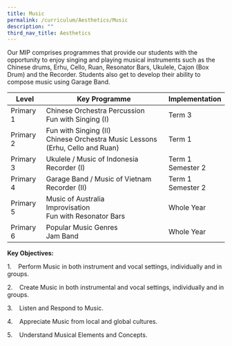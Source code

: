 ```yaml
---
title: Music
permalink: /curriculum/Aesthetics/Music
description: ""
third_nav_title: Aesthetics
---
```

Our MIP comprises programmes that provide our students with the opportunity to enjoy singing and playing musical instruments such as the Chinese drums, Erhu, Cello, Ruan, Resonator Bars, Ukulele, Cajon (Box Drum) and the Recorder. Students also get to develop their ability to compose music using Garage Band.

| Level | Key Programme | Implementation |
| -------- | -------- | -------- |
| Primary 1     | Chinese Orchestra Percussion<br>Fun with Singing (I)     | Term 3    |
|Primary 2|Fun with Singing (II)<br>Chinese Orchestra Music Lessons (Erhu, Cello and Ruan)|Term 1|
|Primary 3|Ukulele / Music of Indonesia<br>Recorder (I)|Term 1<br>Semester 2|
|Primary 4|Garage Band / Music of Vietnam<br>Recorder (II)|Term 1<br>Semester 2|
Primary 5|Music of Australia<br>Improvisation<br>Fun with Resonator Bars|Whole Year
|Primary 6|Popular Music Genres<br>Jam Band|Whole Year

**Key Objectives:** 

1.    Perform Music in both instrument and vocal settings, individually and in groups.

2.    Create Music in both instrumental and vocal settings, individually and in groups.

3.    Listen and Respond to Music.

4.    Appreciate Music from local and global cultures.

5.    Understand Musical Elements and Concepts.
